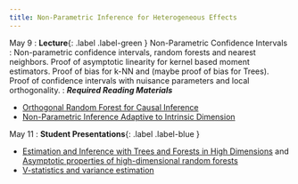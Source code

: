 ```yaml
---
title: Non-Parametric Inference for Heterogeneous Effects
---
```


May 9
: **Lecture**{: .label .label-green } Non-Parametric Confidence Intervals
: Non-parametric confidence intervals, random forests and nearest neighbors. Proof of asymptotic linearity for kernel based moment estimators. Proof of bias for k-NN and (maybe proof of bias for Trees). Proof of confidence intervals with nuisance parameters and local orthogonality. 
: ***Required Reading Materials***
- [Orthogonal Random Forest for Causal Inference](https://arxiv.org/abs/1806.03467)
- [Non-Parametric Inference Adaptive to Intrinsic Dimension](https://papers.ssrn.com/sol3/papers.cfm?abstract_id=3313987)

May 11
: **Student Presentations**{: .label .label-blue } 
- [Estimation and Inference with Trees and Forests in High Dimensions](https://arxiv.org/abs/2007.03210) and [Asymptotic properties of high-dimensional random forests](https://projecteuclid.org/journals/annals-of-statistics/volume-50/issue-6/Asymptotic-properties-of-high-dimensional-random-forests/10.1214/22-AOS2234.full)
- [V-statistics and variance estimation](https://dl.acm.org/doi/abs/10.5555/3546258.3546545)

